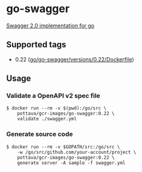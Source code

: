# go-swagger

[Swagger 2.0 implementation for go](ghttps://github.com/go-swagger/go-swagger/blob/master/README.md)

## Supported tags

- 0.22 ([go/go-swagger/versions/0.22/Dockerfile](https://github.com/pottava/gcr-images/blob/master/go/go-swagger/versions/0.22/Dockerfile))

## Usage

### Validate a OpenAPI v2 spec file

```
$ docker run --rm -v $(pwd):/go/src \
    pottava/gcr-images/go-swagger:0.22 \
    validate ./swagger.yml
```

### Generate source code

```
$ docker run --rm -v $GOPATH/src:/go/src \
    -w /go/src/github.com/your-account/project \
    pottava/gcr-images/go-swagger:0.22 \
    generate server -A sample -f swagger.yml
```
